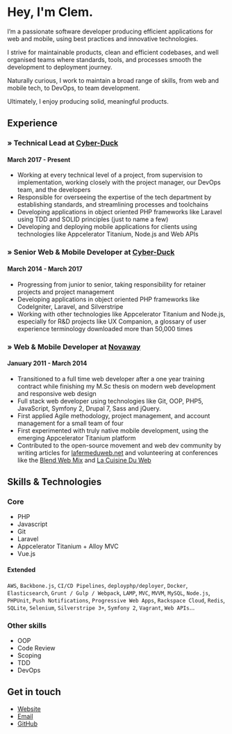 # Hey, I'm Clem.

I’m a passionate software developer producing efficient applications for web and mobile, using best practices and innovative technologies.

I strive for maintainable products, clean and efficient codebases, and well organised teams where standards, tools, and processes smooth the development to deployment journey.

Naturally curious, I work to maintain a broad range of skills, from web and mobile tech, to DevOps, to team development.

Ultimately, I enjoy producing solid, meaningful products.

## Experience

### » Technical Lead at [Cyber-Duck](https://www.cyber-duck.co.uk/)
#### March 2017 - Present

- Working at every technical level of a project, from supervision to implementation, working closely with the project manager, our DevOps team, and the developers
- Responsible for overseeing the expertise of the tech department by establishing standards, and streamlining processes and toolchains
- Developing applications in object oriented PHP frameworks like Laravel using TDD and SOLID principles (just to name a few)
- Developing and deploying mobile applications for clients using technologies like Appcelerator Titanium, Node.js and Web APIs

### » Senior Web & Mobile Developer at [Cyber-Duck](https://www.cyber-duck.co.uk/)
#### March 2014 - March 2017

- Progressing from junior to senior, taking responsibility for retainer projects and project management
- Developing applications in object oriented PHP frameworks like CodeIgniter, Laravel, and Silverstripe
- Working with other technologies like Appcelerator Titanium and Node.js, especially for R&D projects like UX Companion, a glossary of user experience terminology downloaded more than 50,000 times

### » Web & Mobile Developer at [Novaway](https://www.novaway.fr/)
#### January 2011 - March 2014

- Transitioned to a full time web developer after a one year training contract while finishing my M.Sc thesis on modern web development and responsive web design
- Full stack web developer using technologies like Git, OOP, PHP5, JavaScript, Symfony 2, Drupal 7, Sass and jQuery.
- First applied Agile methodology, project management, and account management for a small team of four
- First experimented with truly native mobile development, using the emerging Appcelerator Titanium platform
- Contributed to the open-source movement and web dev community by writing articles for [lafermeduweb.net](http://www.lafermeduweb.net/) and volunteering at conferences like the [Blend Web Mix](https://www.blendwebmix.com/en/) and [La Cuisine Du Web](https://www.lacuisineduweb.com/)

## Skills & Technologies

### Core

- PHP
- Javascript
- Git
- Laravel
- Appcelerator Titanium + Alloy MVC
- Vue.js

#### Extended

`AWS`, `Backbone.js`, `CI/CD Pipelines`, `deployphp/deployer`, `Docker`, `Elasticsearch`, `Grunt / Gulp / Webpack`, `LAMP`, `MVC`, `MVVM`, `MySQL`, `Node.js`, `PHPUnit`, `Push Notifications`, `Progressive Web Apps`, `Rackspace Cloud`, `Redis`, `SQLite`, `Selenium`, `Silverstripe 3+`, `Symfony 2`, `Vagrant`, `Web APIs`...

### Other skills

- OOP
- Code Review
- Scoping
- TDD
- DevOps

## Get in touch

- [Website](https://clem.io)
- [Email](mailto:mail@clem.io)
- [GitHub](https://github.com/clementblanco)
